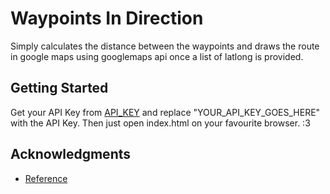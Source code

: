# Waypoints In Direction

<p>Simply calculates the distance between the waypoints and draws the route in google maps using googlemaps api once a list of latlong is provided.</p>

## Getting Started

Get your API Key from <a href="https://developers.google.com/maps/documentation/javascript/examples/directions-complex">API_KEY</a>
and replace "YOUR_API_KEY_GOES_HERE" with the API Key. Then just open index.html on your favourite browser. :3 


## Acknowledgments

* <a href="https://developers.google.com/maps/documentation/javascript/reference#DirectionsWaypoint">Reference</a>

